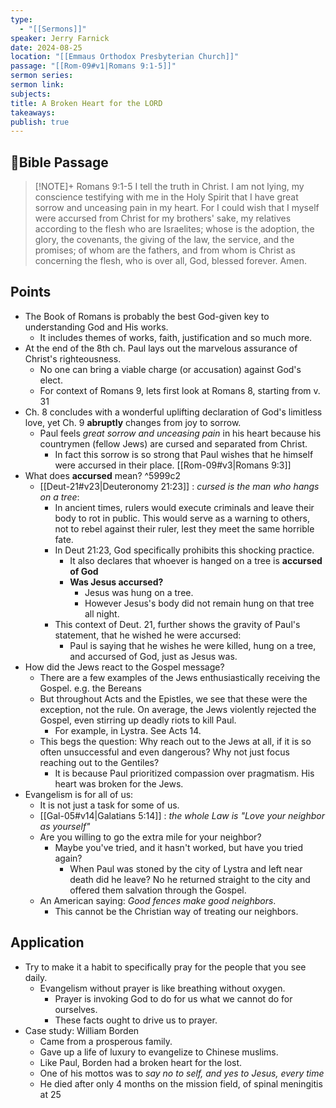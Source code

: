 ```yaml
---
type:
  - "[[Sermons]]"
speaker: Jerry Farnick
date: 2024-08-25
location: "[[Emmaus Orthodox Presbyterian Church]]"
passage: "[[Rom-09#v1|Romans 9:1-5]]"
sermon series: 
sermon link: 
subjects: 
title: A Broken Heart for the LORD
takeaways: 
publish: true
---
```



## 📖Bible Passage
>[!NOTE]+ Romans 9:1-5
>I tell the truth in Christ. I am not lying, my conscience testifying with me in the Holy Spirit 
> that I have great sorrow and unceasing pain in my heart. 
> For I could wish that I myself were accursed from Christ for my brothers' sake, my relatives according to the flesh 
> who are Israelites; whose is the adoption, the glory, the covenants, the giving of the law, the service, and the promises; 
> of whom are the fathers, and from whom is Christ as concerning the flesh, who is over all, God, blessed forever. Amen. 

## Points
- The Book of Romans is probably the best God-given key to understanding God and His works. 
	- It includes themes of works, faith, justification and so much more. 
- At the end of the 8th ch. Paul lays out the marvelous assurance of Christ's righteousness. 
	- No one can bring a viable charge (or accusation) against God's elect. 
	- For context of Romans 9, lets first look at Romans 8, starting from v. 31
- Ch. 8 concludes with a wonderful uplifting declaration of God's limitless love, yet Ch. 9 **abruptly** changes from joy to sorrow. 
	- Paul feels *great sorrow and unceasing pain* in his heart because his countrymen (fellow Jews) are cursed and separated from Christ. 
		- In fact this sorrow is so strong that Paul wishes that he himself were accursed in their place. [[Rom-09#v3|Romans 9:3]]
- What does **accursed** mean?  ^5999c2
	- [[Deut-21#v23|Deuteronomy 21:23]] : *cursed is the man who hangs on a tree*: 
		- In ancient times, rulers would execute criminals and leave their body to rot in public. This would serve as a warning to others, not to rebel against their ruler, lest they meet the same horrible fate. 
		- In Deut 21:23, God specifically prohibits this shocking practice. 
			- It also declares that whoever is hanged on a tree is **accursed of God**
			- **Was Jesus accursed?** 
				- Jesus was hung on a tree. 
				- However Jesus's body did not remain hung on that tree all night. 
		- This context of Deut. 21, further shows the gravity of Paul's statement, that he wished he were accursed: 
			- Paul is saying that he wishes he were killed, hung on a tree, and accursed of God, just as Jesus was. 
- How did the Jews react to the Gospel message? 
	- There are a few examples of the Jews enthusiastically receiving the Gospel. e.g. the Bereans
	- But throughout Acts and the Epistles, we see that these were the exception, not the rule. On average, the Jews violently rejected the Gospel, even stirring up deadly riots to kill Paul. 
		- For example, in Lystra. See Acts 14. 
	- This begs the question: Why reach out to the Jews at all, if it is so often unsuccessful and even dangerous? Why not just focus reaching out to the Gentiles? 
		- It is because Paul prioritized compassion over pragmatism. His heart was broken for the Jews. 
- Evangelism is for all of us: 
	- It is not just a task for some of us. 
	- [[Gal-05#v14|Galatians 5:14]] : *the whole Law is "Love your neighbor as yourself"*
	- Are you willing to go the extra mile for your neighbor? 
		- Maybe you've tried, and it hasn't worked, but have you tried again? 
			- When Paul was stoned by the city of Lystra and left near death did he leave? No he returned straight to the city and offered them salvation through the Gospel. 
	- An American saying: *Good fences make good neighbors*. 
		- This cannot be the Christian way of treating our neighbors. 

## Application
- Try to make it a habit to specifically pray for the people that you see daily. 
	- Evangelism without prayer is like breathing without oxygen. 
		- Prayer is invoking God to do for us what we cannot do for ourselves. 
		- These facts ought to drive us to prayer. 
- Case study: William Borden
	- Came from a prosperous family. 
	- Gave up a life of luxury to evangelize to Chinese muslims. 
	- Like Paul, Borden had a broken heart for the lost. 
	- One of his mottos was to *say no to self, and yes to Jesus, every time*
	- He died after only 4 months on the mission field, of spinal meningitis at 25
